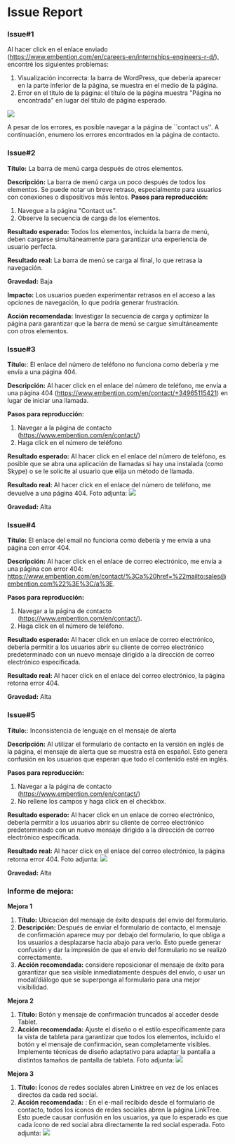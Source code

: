 ﻿# Issue Report

### Issue#1

Al hacer click en el enlace enviado (https://www.embention.com/en/careers-en/internships-engineers-r-d/), encontré los siguientes problemas:

1. Visualización incorrecta: la barra de WordPress, que debería aparecer en la parte inferior de la página, se muestra en el medio de la página.
2. Error en el título de la página: el título de la página muestra "Página no encontrada" en lugar del título de página esperado.

![](assets/p1.png)

A pesar de los errores, es posible navegar a la página de ``contact us''.
A continuación, enumero los errores encontrados en la página de contacto.

### Issue#2
**Título:** La barra de menú carga después de otros elementos.

**Descripción:** La barra de menú carga un poco después de todos los elementos. Se puede notar un breve retraso, especialmente para usuarios con conexiones o dispositivos más lentos.
**Pasos para reproducción:**
1. Navegue a la página "Contact us".
2. Observe la secuencia de carga de los elementos.

**Resultado esperado:** Todos los elementos, incluida la barra de menú, deben cargarse simultáneamente para garantizar una experiencia de usuario perfecta.

**Resultado real:** La barra de menú se carga al final, lo que retrasa la navegación.

**Gravedad:**  Baja

**Impacto:** Los usuarios pueden experimentar retrasos en el acceso a las opciones de navegación, lo que podría generar frustración.

**Acción recomendada:** Investigar la secuencia de carga y optimizar la página para garantizar que la barra de menú se cargue simultáneamente con otros elementos.


### Issue#3
**Título:**: El enlace del número de teléfono no funciona como debería y me envía a una página 404.

**Descripción:** Al hacer click en el enlace del número de teléfono, me envía a una página 404 (https://www.embention.com/en/contact/+34965115421) en lugar de iniciar una llamada.

**Pasos para reproducción:**
1. Navegar a la página de contacto (https://www.embention.com/en/contact/)
2. Haga click en el número de teléfono

**Resultado esperado:** Al hacer click en el enlace del número de teléfono, es posible que se abra una aplicación de llamadas si hay una instalada (como Skype) o se le solicite al usuario que elija un método de llamada.

**Resultado real:** Al hacer click en el enlace del número de teléfono, me devuelve a una página 404.
Foto adjunta:
![](assets/p4.png)

**Gravedad:**  Alta

### Issue#4
**Título:** El enlace del email no funciona como debería y me envía a una página con error 404.

**Descripción:** Al hacer click en el enlace de correo electrónico, me envía a una página con error 404: https://www.embention.com/en/contact/%3Ca%20href=%22mailto:sales@embention.com%22%3E%3C/a%3E.

**Pasos para reproducción:**
1. Navegar a la página de contacto (https://www.embention.com/en/contact/).
2. Haga click en el número de teléfono.

**Resultado esperado:** Al hacer click en un enlace de correo electrónico, debería permitir a los usuarios abrir su cliente de correo electrónico predeterminado con un nuevo mensaje dirigido a la dirección de correo electrónico especificada.

**Resultado real:** Al hacer click en el enlace del correo electrónico, la página retorna error 404.

**Gravedad:**  Alta


### Issue#5
**Título:**: Inconsistencia de lenguaje en el mensaje de alerta

**Descripción:** Al utilizar el formulario de contacto en la versión en inglés de la página, el mensaje de alerta que se muestra está en español. Esto genera confusión en los usuarios que esperan que todo el contenido esté en inglés.

**Pasos para reproducción:**
1. Navegar a la página de contacto (https://www.embention.com/en/contact/)
2. No rellene los campos y haga click en el checkbox.

**Resultado esperado:** Al hacer click en un enlace de correo electrónico, debería permitir a los usuarios abrir su cliente de correo electrónico predeterminado con un nuevo mensaje dirigido a la dirección de correo electrónico especificada.

**Resultado real:** Al hacer click en el enlace del correo electrónico, la página retorna error 404.
Foto adjunta:
![](assets/p6.png)

**Gravedad:**  Alta


### Informe de mejora:
**Mejora 1**
1. **Título:** Ubicación del mensaje de éxito después del envío del formulario.
2. **Descripción:** Después de enviar el formulario de contacto, el mensaje de confirmación aparece muy por debajo del formulario, lo que obliga a los usuarios a desplazarse hacia abajo para verlo. Esto puede generar confusión y dar la impresión de que el envío del formulario no se realizó correctamente.
3. **Acción recomendada:** considere reposicionar el mensaje de éxito para garantizar que sea visible inmediatamente después del envío, o usar un modal/diálogo que se superponga al formulario para una mejor visibilidad.

**Mejora 2**
1. **Título:** Botón y mensaje de confirmación truncados al acceder desde Tablet.
2. **Acción recomendada:** Ajuste el diseño o el estilo específicamente para la vista de tableta para garantizar que todos los elementos, incluido el botón y el mensaje de confirmación, sean completamente visibles.
Implemente técnicas de diseño adaptativo para adaptar la pantalla a distintos tamaños de pantalla de tableta.
Foto adjunta:
![](assets/tablet.png)

**Mejora 3**
1. **Título:** Íconos de redes sociales abren Linktree en vez de los enlaces directos da cada red social.
2. **Acción recomendada:** : En el e-mail recibido desde el formulario de contacto, todos los íconos de redes sociales abren la página LinkTree. Esto puede causar confusión en los usuarios, ya que lo esperado es que cada ícono de red social abra directamente la red social esperada.
Foto adjunta:
![](assets/mailinator.png)

